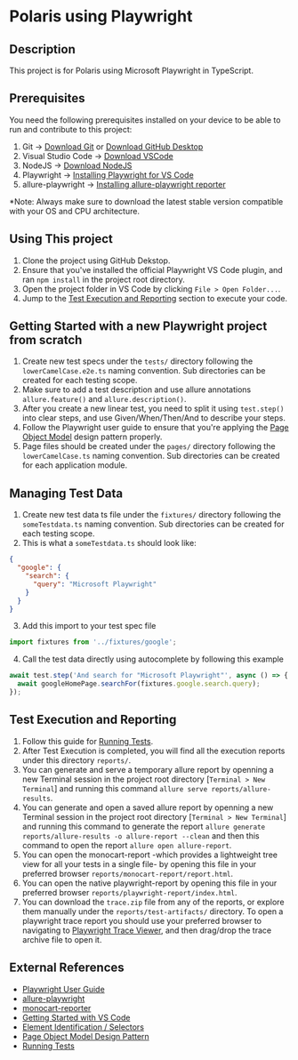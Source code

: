 # Polaris using Playwright

## Description

This project is for Polaris using Microsoft Playwright in TypeScript.

## Prerequisites

You need the following prerequisites installed on your device to be able to run and contribute to this project:

1. Git -> [Download Git](https://git-scm.com/downloads) or [Download GitHub Desktop](https://desktop.github.com/)
2. Visual Studio Code -> [Download VSCode](https://code.visualstudio.com/download)
3. NodeJS -> [Download NodeJS](https://nodejs.org/en/download/)
4. Playwright -> [Installing Playwright for VS Code](https://playwright.dev/docs/getting-started-vscode)
5. allure-playwright -> [Installing allure-playwright reporter](https://www.npmjs.com/package/allure-playwright)

\*Note: Always make sure to download the latest stable version compatible with your OS and CPU architecture.

## Using This project

1. Clone the project using GitHub Dekstop.
2. Ensure that you've installed the official Playwright VS Code plugin, and ran `npm install` in the project root directory.
3. Open the project folder in VS Code by clicking `File > Open Folder...`.
4. Jump to the [Test Execution and Reporting](#reporting) section to execute your code.

## Getting Started with a new Playwright project from scratch

1. Create new test specs under the `tests/` directory following the `lowerCamelCase.e2e.ts` naming convention. Sub directories can be created for each testing scope.
2. Make sure to add a test description and use allure annotations `allure.feature()` and `allure.description()`.
3. After you create a new linear test, you need to split it using `test.step()` into clear steps, and use Given/When/Then/And to describe your steps.
4. Follow the Playwright user guide to ensure that you're applying the [Page Object Model](https://playwright.dev/docs/pom) design pattern properly.
5. Page files should be created under the `pages/` directory following the `lowerCamelCase.ts` naming convention. Sub directories can be created for each application module.

## Managing Test Data

1. Create new test data ts file under the `fixtures/` directory following the `someTestdata.ts` naming convention. Sub directories can be created for each testing scope.
2. This is what a `someTestdata.ts` should look like:<br/>

```JSON
{
  "google": {
    "search": {
      "query": "Microsoft Playwright"
    }
  }
}
```

3. Add this import to your test spec file

```TypeScript
import fixtures from '../fixtures/google';
```

4. Call the test data directly using autocomplete by following this example

```TypeScript
await test.step('And search for "Microsoft Playwright"', async () => {
  await googleHomePage.searchFor(fixtures.google.search.query);
});
```

## <a name="reporting"></a>Test Execution and Reporting

1. Follow this guide for [Running Tests](https://playwright.dev/docs/getting-started-vscode#running-tests).
2. After Test Execution is completed, you will find all the execution reports under this directory `reports/`.
3. You can generate and serve a temporary allure report by openning a new Terminal session in the project root directory [```Terminal > New Terminal```] and running this command `allure serve reports/allure-results`.
4. You can generate and open a saved allure report by openning a new Terminal session in the project root directory [```Terminal > New Terminal```] and running this command to generate the report `allure generate reports/allure-results -o allure-report --clean` and then this command to open the report `allure open allure-report`.
5. You can open the monocart-report -which provides a lightweight tree view for all your tests in a single file- by opening this file in your preferred browser `reports/monocart-report/report.html`.
6. You can open the native playwright-report by opening this file in your preferred browser `reports/playwright-report/index.html`.
7. You can download the `trace.zip` file from any of the reports, or explore them manually under the `reports/test-artifacts/` directory. To open a playwright trace report you should use your preferred browser to navigating to [Playwright Trace Viewer](https://trace.playwright.dev/), and then drag/drop the trace archive file to open it.

## External References

- [Playwright User Guide](https://playwright.dev/docs/test-annotations)
- [allure-playwright](https://github.com/allure-framework/allure-js/blob/master/packages/allure-playwright/README.md)
- [monocart-reporter](https://github.com/cenfun/monocart-reporter)
- [Getting Started with VS Code](https://playwright.dev/docs/getting-started-vscode)
- [Element Identification / Selectors](https://playwright.dev/docs/selectors)
- [Page Object Model Design Pattern](https://playwright.dev/docs/pom)
- [Running Tests](https://playwright.dev/docs/getting-started-vscode#running-tests)
